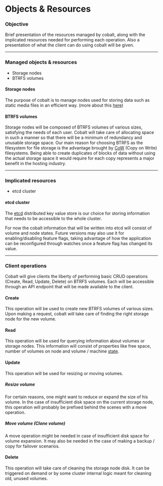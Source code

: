 # Objects & Resources

### Objective
Brief presentation of the resources managed by cobalt, along with the implicated resources needed for performing each operation. Also a presentation of what the client can do using cobalt will be given.

---

### Managed objects & resources
- Storage nodes
- BTRFS volumes

#### Storage nodes
The purpose of cobalt is to manage nodes used for storing data such as static media files in an efficient way. (more about this [here](https://github.com/PressLabs/cobalt/blob/13_environment/docs/planning/environment.md#in-house-usage))

#### BTRFS volumes
Storage nodes will be composed of BTRFS volumes of various sizes, satisfying the needs of each user. Cobalt will take care of allocating space in such a manner so that there will be a minimum of redundancy and unusable storage space.
Our main reason for choosing BTRFS as the filesystem for file storage is the advantage brought by [CoW](https://en.wikipedia.org/wiki/Copy-on-write) (Copy on Write) filesystems. Being able to create duplicates of blocks of data without using the actual storage space it would require for each copy represents a major benefit in the hosting industry.

---

### Implicated resources
- etcd cluster

#### etcd cluster
The [etcd](https://coreos.com/etcd/) distributed key value store is our choice for storing information that needs to be accessible to the whole cluster.

For now the cobalt information that will be written into etcd will consist of volume and node states. Future versions may also use it for enabling/disabling feature flags, taking advantage of how the application can be reconfigured through watches once a feature flag has changed its value.

---

### Client operations
Cobalt will give clients the liberty of performing basic CRUD operations (Create, Read, Update, Delete) on BTRFS volumes. Each will be accessible through an API endpoint that will be made available to the client.

#### Create
This operation will be used to create new BTRFS volumes of various sizes. Upon making a request, cobalt will take care of finding the right storage node for the new volume.

#### Read
This operation will be used for querying information about volumes or storage nodes. This information will consist of properties like free space, number of volumes on node and volume / machine [state](https://github.com/PressLabs/cobalt/blob/10_states/docs/planning/states.md).

#### Update
This operation will be used for resizing or moving volumes.
##### Resize volume
For certain reasons, one might want to reduce or expand the size of his volume. In the case of insufficient disk space on the current storage node, this operation will probably be prefixed behind the scenes with a move operation.
##### Move volume (Clone volume)
A move operation might be needed in case of insufficient disk space for volume expansion. It may also be needed in the case of making a backup / copy for failover scenarios.

#### Delete
This operation will take care of cleaning the storage node disk. It can be triggered on demand or by some cluster internal logic meant for cleaning old, unused volumes.